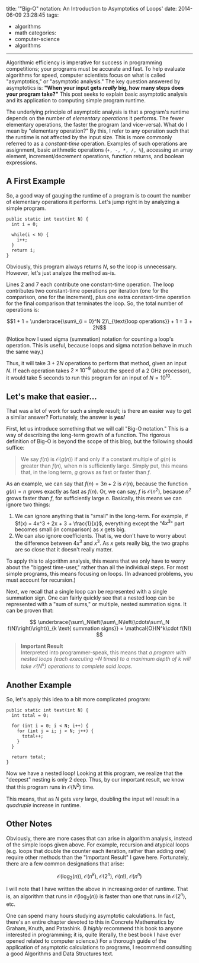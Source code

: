 title: '"Big-O" notation: An Introduction to Asymptotics of Loops'
date: 2014-06-09 23:28:45
tags:
  - algorithms
  - math
categories:
  - computer-science
  - algorithms

---

Algorithmic efficiency is imperative for success in programming competitions; your programs must be accurate and fast.  To help evaluate algorithms for speed, computer scientists focus on what is called  "asymptotics," or "asymptotic analysis."  The key question answered by asymptotics is: **"When your input gets *really* big, how many steps does your program take?"**  This post seeks to explain basic asymptotic analysis and its application to computing simple program runtime.


The underlying principle of asymptotic analysis is that a program's runtime depends on the number of *elementary operations* it performs.  The fewer elementary operations, the faster the program (and vice-versa).  What do I mean by "elementary operation?"  By this, I refer to any operation such that the runtime is not affected by the input size.  This is more commonly referred to as a *constant-time* operation.  Examples of such operations are assignment, basic arithmetic operations (`+, -, *, /, %`), accessing an array element, increment/decrement operations, function returns, and boolean expressions. 


A First Example
--

So, a good way of gauging the runtime of a program is to count the number of elementary operations it performs.  Let's jump right in by analyzing a simple program. 

```
public static int test(int N) {
  int i = 0;

  while(i < N) {
    i++;
  }
  return i;
}
```

Obviously, this program always returns $N$, so the loop is unnecessary.  However, let's just analyze the method as-is.


Lines 2 and 7 each contribute one constant-time operation.  The loop contributes two constant-time operations per iteration (one for the comparison, one for the increment), plus one extra constant-time operation for the final comparison that terminates the loop.  So, the total number of operations is:


$$1 + 1 + \underbrace{\sum\_{i = 0}^N 2}\_{\text{loop operations}} + 1 = 3 + 2N$$

(Notice how I used sigma (summation) notation for counting a loop's operation. This is useful, because loops and sigma notation behave in much the same way.)


Thus, it will take $3+2N$ operations to perform that method, given an input $N$.  If each operation takes $2\times 10^{-9}$ (about the speed of a 2 GHz processor), it would take 5 seconds to run this program for an input of $N=10^{10}$.


Let's make that easier...
---

That was a lot of work for such a simple result; is there an easier way to get a similar answer?  Fortunately, the answer is ***yes!***

First, let us introduce something that we will call "Big-O notation."  This is a way of describing the long-term growth of a function.  The rigorous definition of Big-O is beyond the scope of this blog, but the following should suffice:

> We say $f(n)$ is $\mathcal{O}(g(n))$ if and only if a constant multiple of $g(n)$ is greater than $f(n)$, when $n$ is sufficiently large.  Simply put, this means that, in the long term, $g$ grows as fast or faster than $f$.

As an example, we can say that $f(n) = 3n+2$ is $\mathcal{O}(n)$, because the function $g(n) = n$ grows exactly as fast as $f(n)$.  Or, we can say, $f$ is $\mathcal{O}(n^2)$, because $n^2$ grows faster than $f$, for sufficiently large $n$.  Basically, this means we can ignore two things:

 1. We can ignore anything that is "small" in the long-term.  For example, if $f(x) = 4x^3 + 2x + 3 + \frac{1}{x}$, everything except the "$4x^3$" part becomes small (in comparison) as $x$ gets big.
 2. We can also ignore coefficients.  That is, we don't have to worry about the difference between $4x^3$ and $x^3$.  As $x$ gets really big, the two graphs are so close that it doesn't really matter.


To apply this to algorithm analysis, this means that we only have to worry about the "biggest time-user," rather than all the individual steps.  For most simple programs, this means focusing on loops.  (In advanced problems, you must account for recursion.)


Next, we recall that a single loop can be represented with a single summation sign.  One can fairly quickly see that a nested loop can be represented with a "sum of sums," or multiple, nested summation signs.  It can be proven that:

$$ \underbrace{\sum\_N\left(\sum\_N\left(\cdots\sum\_N f(N)\right)\right)}_{k \text{ summation signs}} = \mathcal{O}(N^k\cdot f(N)) $$

> **Important Result**     
> Interpreted into programmer-speak, this means that *a program with nested loops (each executing ~$N$ times) to a maximum depth of $k$ will take $\mathcal{O}(N^k)$ operations to complete said loops.*

Another Example
---


So, let's apply this idea to a bit more complicated program:

```
public static int test(int N) {
  int total = 0;
  
  for (int i = 0; i < N; i++) {
    for (int j = i; j < N; j++) {
      total++;
    }
  }
  
  return total;
}
```

Now we have a nested loop!  Looking at this program, we realize that the "deepest" nesting is only $2$ deep.  Thus, by our important result, we know that this program runs in $\mathcal{O}(N^2)$ time.


This means, that as $N$ gets very large, doubling the input will result in a *quadruple* increase in runtime.

Other Notes
---

Obviously, there are more cases that can arise in algorithm analysis, instead of the simple loops given above.  For example, recursion and atypical loops (e.g. loops that double the counter each iteration, rather than adding one) require other methods than the "Important Result" I gave here.  Fortunately, there are a few common designations that arise:

$$ \mathcal{O}(\log_2(n)),\;\mathcal{O}(n^k),\;\mathcal{O}(2^n),\;\mathcal{O}(n!),\;\mathcal{O}(n^n) $$

I will note that I have written the above in increasing order of runtime.  That is, an algorithm that runs in $\mathcal{O}(\log_2(n))$ is faster than one that runs in $\mathcal{O}(2^n)$, etc.


One can spend many hours studying asymptotic calculations.  In fact, there's an entire chapter devoted to this in Concrete Mathematics by Graham, Knuth, and Patashink.  (I *highly* recommend this book to anyone interested in programming; it is, quite literally, the best book I have ever opened related to computer science.)  For a thorough guide of the application of asymptotic calculations to programs, I recommend consulting a good Algorithms and Data Structures text.
